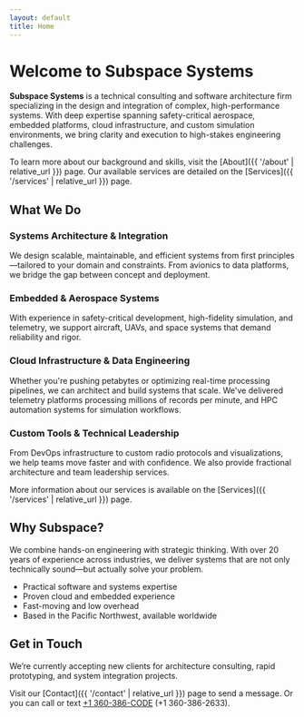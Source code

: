```yaml
---
layout: default
title: Home
---
```


# Welcome to Subspace Systems

**Subspace Systems** is a technical consulting and software architecture firm specializing in the design and integration of complex, high-performance systems. With deep expertise spanning safety-critical aerospace, embedded platforms, cloud infrastructure, and custom simulation environments, we bring clarity and execution to high-stakes engineering challenges.

To learn more about our background and skills, visit the [About]({{ '/about' | relative_url }}) page. Our available services are detailed on the [Services]({{ '/services' | relative_url }}) page.

## What We Do

### Systems Architecture & Integration
We design scalable, maintainable, and efficient systems from first principles—tailored to your domain and constraints. From avionics to data platforms, we bridge the gap between concept and deployment.

### Embedded & Aerospace Systems
With experience in safety-critical development, high-fidelity simulation, and telemetry, we support aircraft, UAVs, and space systems that demand reliability and rigor.

### Cloud Infrastructure & Data Engineering
Whether you're pushing petabytes or optimizing real-time processing pipelines, we can architect and build systems that scale. We've delivered telemetry platforms processing millions of records per minute, and HPC automation systems for simulation workflows.

### Custom Tools & Technical Leadership
From DevOps infrastructure to custom radio protocols and visualizations, we help teams move faster and with confidence. We also provide fractional architecture and team leadership services.

More information about our services is available on the [Services]({{ '/services' | relative_url }}) page.

## Why Subspace?

We combine hands-on engineering with strategic thinking. With over 20 years of experience across industries, we deliver systems that are not only technically sound—but actually solve your problem.

- Practical software and systems expertise  
- Proven cloud and embedded experience  
- Fast-moving and low overhead  
- Based in the Pacific Northwest, available worldwide

## Get in Touch

We’re currently accepting new clients for architecture consulting, rapid prototyping, and system integration projects.

Visit our [Contact]({{ '/contact' | relative_url }}) page to send a message. Or you can call or text [+1 360-386-CODE](tel:+13603862633) (+1 360-386-2633).
